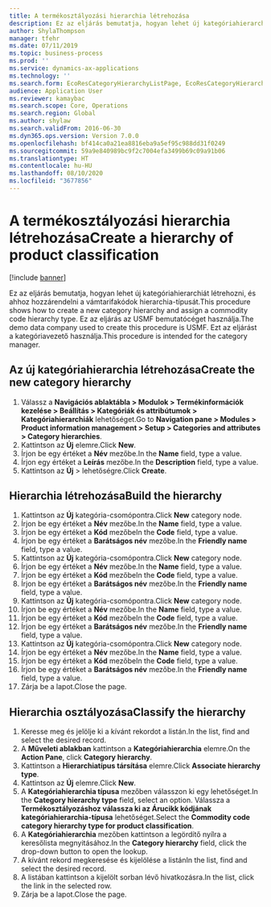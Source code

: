 ```yaml
---
title: A termékosztályozási hierarchia létrehozása
description: Ez az eljárás bemutatja, hogyan lehet új kategóriahierarchiát létrehozni, és ahhoz hozzárendelni a vámtarifakódok hierarchia-típusát.
author: ShylaThompson
manager: tfehr
ms.date: 07/11/2019
ms.topic: business-process
ms.prod: ''
ms.service: dynamics-ax-applications
ms.technology: ''
ms.search.form: EcoResCategoryHierarchyListPage, EcoResCategoryHierarchyCreate, EcoResCategory, EcoResCategoryHierarchyRole, EcoResProductCategory, EcoResCategorySearchList, EcoResCategoryHierarchyFactbox, EcoResCategoryFriendlyName, EcoResCategoryAddProduct
audience: Application User
ms.reviewer: kamaybac
ms.search.scope: Core, Operations
ms.search.region: Global
ms.author: shylaw
ms.search.validFrom: 2016-06-30
ms.dyn365.ops.version: Version 7.0.0
ms.openlocfilehash: bf414ca0a21ea8816eba9a5ef95c988dd31f0249
ms.sourcegitcommit: 59a9e840989bc9f2c7004efa3499b69c09a91b06
ms.translationtype: HT
ms.contentlocale: hu-HU
ms.lasthandoff: 08/10/2020
ms.locfileid: "3677856"
---
```

# <a name="create-a-hierarchy-of-product-classification"></a><span data-ttu-id="fa15b-103">A termékosztályozási hierarchia létrehozása</span><span class="sxs-lookup"><span data-stu-id="fa15b-103">Create a hierarchy of product classification</span></span>

[!include [banner](../../includes/banner.md)]

<span data-ttu-id="fa15b-104">Ez az eljárás bemutatja, hogyan lehet új kategóriahierarchiát létrehozni, és ahhoz hozzárendelni a vámtarifakódok hierarchia-típusát.</span><span class="sxs-lookup"><span data-stu-id="fa15b-104">This procedure shows how to create a new category hierarchy and assign a commodity code hierarchy type.</span></span> <span data-ttu-id="fa15b-105">Ez az eljárás az USMF bemutatócéget használja.</span><span class="sxs-lookup"><span data-stu-id="fa15b-105">The demo data company used to create this procedure is USMF.</span></span> <span data-ttu-id="fa15b-106">Ezt az eljárást a kategóriavezető használja.</span><span class="sxs-lookup"><span data-stu-id="fa15b-106">This procedure is intended for the category manager.</span></span>


## <a name="create-the-new-category-hierarchy"></a><span data-ttu-id="fa15b-107">Az új kategóriahierarchia létrehozása</span><span class="sxs-lookup"><span data-stu-id="fa15b-107">Create the new category hierarchy</span></span>
1. <span data-ttu-id="fa15b-108">Válassz a **Navigációs ablaktábla > Modulok > Termékinformációk kezelése > Beállítás > Kategóriák és attribútumok > Kategóriahierarchiák** lehetőséget.</span><span class="sxs-lookup"><span data-stu-id="fa15b-108">Go to **Navigation pane > Modules > Product information management > Setup > Categories and attributes > Category hierarchies**.</span></span>
2. <span data-ttu-id="fa15b-109">Kattintson az **Új** elemre.</span><span class="sxs-lookup"><span data-stu-id="fa15b-109">Click **New**.</span></span>
3. <span data-ttu-id="fa15b-110">Írjon be egy értéket a **Név** mezőbe.</span><span class="sxs-lookup"><span data-stu-id="fa15b-110">In the **Name** field, type a value.</span></span>
4. <span data-ttu-id="fa15b-111">Írjon egy értéket a **Leírás** mezőbe.</span><span class="sxs-lookup"><span data-stu-id="fa15b-111">In the **Description** field, type a value.</span></span>
5. <span data-ttu-id="fa15b-112">Kattintson az **Új** > lehetőségre.</span><span class="sxs-lookup"><span data-stu-id="fa15b-112">Click **Create**.</span></span>

## <a name="build-the-hierarchy"></a><span data-ttu-id="fa15b-113">Hierarchia létrehozása</span><span class="sxs-lookup"><span data-stu-id="fa15b-113">Build the hierarchy</span></span>
1. <span data-ttu-id="fa15b-114">Kattintson az **Új** kategória-csomópontra.</span><span class="sxs-lookup"><span data-stu-id="fa15b-114">Click **New** category node.</span></span>
2. <span data-ttu-id="fa15b-115">Írjon be egy értéket a **Név** mezőbe.</span><span class="sxs-lookup"><span data-stu-id="fa15b-115">In the **Name** field, type a value.</span></span>
3. <span data-ttu-id="fa15b-116">Írjon be egy értéket a **Kód** mezőbe</span><span class="sxs-lookup"><span data-stu-id="fa15b-116">In the **Code** field, type a value.</span></span>
4. <span data-ttu-id="fa15b-117">Írjon be egy értéket a **Barátságos név** mezőbe.</span><span class="sxs-lookup"><span data-stu-id="fa15b-117">In the **Friendly name** field, type a value.</span></span>
5. <span data-ttu-id="fa15b-118">Kattintson az **Új** kategória-csomópontra.</span><span class="sxs-lookup"><span data-stu-id="fa15b-118">Click **New** category node.</span></span>
6. <span data-ttu-id="fa15b-119">Írjon be egy értéket a **Név** mezőbe.</span><span class="sxs-lookup"><span data-stu-id="fa15b-119">In the **Name** field, type a value.</span></span>
7. <span data-ttu-id="fa15b-120">Írjon be egy értéket a **Kód** mezőbe</span><span class="sxs-lookup"><span data-stu-id="fa15b-120">In the **Code** field, type a value.</span></span>
8. <span data-ttu-id="fa15b-121">Írjon be egy értéket a **Barátságos név** mezőbe.</span><span class="sxs-lookup"><span data-stu-id="fa15b-121">In the **Friendly name** field, type a value.</span></span>
9. <span data-ttu-id="fa15b-122">Kattintson az **Új** kategória-csomópontra.</span><span class="sxs-lookup"><span data-stu-id="fa15b-122">Click **New** category node.</span></span>
10. <span data-ttu-id="fa15b-123">Írjon be egy értéket a **Név** mezőbe.</span><span class="sxs-lookup"><span data-stu-id="fa15b-123">In the **Name** field, type a value.</span></span>
11. <span data-ttu-id="fa15b-124">Írjon be egy értéket a **Kód** mezőbe</span><span class="sxs-lookup"><span data-stu-id="fa15b-124">In the **Code** field, type a value.</span></span>
12. <span data-ttu-id="fa15b-125">Írjon be egy értéket a **Barátságos név** mezőbe.</span><span class="sxs-lookup"><span data-stu-id="fa15b-125">In the **Friendly name** field, type a value.</span></span>
13. <span data-ttu-id="fa15b-126">Kattintson az **Új** kategória-csomópontra.</span><span class="sxs-lookup"><span data-stu-id="fa15b-126">Click **New** category node.</span></span>
14. <span data-ttu-id="fa15b-127">Írjon be egy értéket a **Név** mezőbe.</span><span class="sxs-lookup"><span data-stu-id="fa15b-127">In the **Name** field, type a value.</span></span>
15. <span data-ttu-id="fa15b-128">Írjon be egy értéket a **Kód** mezőbe</span><span class="sxs-lookup"><span data-stu-id="fa15b-128">In the **Code** field, type a value.</span></span>
16. <span data-ttu-id="fa15b-129">Írjon be egy értéket a **Barátságos név** mezőbe.</span><span class="sxs-lookup"><span data-stu-id="fa15b-129">In the **Friendly name** field, type a value.</span></span>
17. <span data-ttu-id="fa15b-130">Zárja be a lapot.</span><span class="sxs-lookup"><span data-stu-id="fa15b-130">Close the page.</span></span>

## <a name="classify-the-hierarchy"></a><span data-ttu-id="fa15b-131">Hierarchia osztályozása</span><span class="sxs-lookup"><span data-stu-id="fa15b-131">Classify the hierarchy</span></span>
1. <span data-ttu-id="fa15b-132">Keresse meg és jelölje ki a kívánt rekordot a listán.</span><span class="sxs-lookup"><span data-stu-id="fa15b-132">In the list, find and select the desired record.</span></span>
2. <span data-ttu-id="fa15b-133">A **Műveleti ablakban** kattintson a **Kategóriahierarchia** elemre.</span><span class="sxs-lookup"><span data-stu-id="fa15b-133">On the **Action Pane**, click **Category hierarchy**.</span></span>
3. <span data-ttu-id="fa15b-134">Kattintson a **Hierarchiatípus társítása** elemre.</span><span class="sxs-lookup"><span data-stu-id="fa15b-134">Click **Associate hierarchy type**.</span></span>
4. <span data-ttu-id="fa15b-135">Kattintson az **Új** elemre.</span><span class="sxs-lookup"><span data-stu-id="fa15b-135">Click **New**.</span></span>
5. <span data-ttu-id="fa15b-136">A **Kategóriahierarchia típusa** mezőben válasszon ki egy lehetőséget.</span><span class="sxs-lookup"><span data-stu-id="fa15b-136">In the **Category hierarchy type** field, select an option.</span></span> <span data-ttu-id="fa15b-137">Válassza a **Termékosztályozáshoz válassza ki az Árucikk kódjának kategóriahierarchia-típusa** lehetőséget.</span><span class="sxs-lookup"><span data-stu-id="fa15b-137">Select the **Commodity code category hierarchy type for product classification**.</span></span>  
6. <span data-ttu-id="fa15b-138">A **Kategóriahierarchia** mezőben kattintson a legördítő nyílra a keresőlista megnyitásához.</span><span class="sxs-lookup"><span data-stu-id="fa15b-138">In the **Category hierarchy** field, click the drop-down button to open the lookup.</span></span>
7. <span data-ttu-id="fa15b-139">A kívánt rekord megkeresése és kijelölése a listán</span><span class="sxs-lookup"><span data-stu-id="fa15b-139">In the list, find and select the desired record.</span></span>
8. <span data-ttu-id="fa15b-140">A listában kattintson a kijelölt sorban lévő hivatkozásra.</span><span class="sxs-lookup"><span data-stu-id="fa15b-140">In the list, click the link in the selected row.</span></span>
9. <span data-ttu-id="fa15b-141">Zárja be a lapot.</span><span class="sxs-lookup"><span data-stu-id="fa15b-141">Close the page.</span></span>

